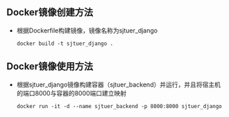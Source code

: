 ## Docker镜像创建方法

* 根据Dockerfile构建镜像，镜像名称为sjtuer_django
    
    ` docker build -t sjtuer_django . `

## Docker镜像使用方法

* 根据sjtuer_django镜像构建容器（sjtuer_backend）并运行，并且将宿主机的端口8000与容器的8000端口建立映射
    
    ` docker run -it -d --name sjtuer_backend -p 8000:8000 sjtuer_django `